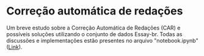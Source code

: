 # Correção automática de redações

Um breve estudo sobre a Correção Automática de Redações (CAR) e possíveis soluções utilizando o conjunto de dados Essay-br. Todas as discussões e implementações estão presentes no arquivo "notebook.ipynb" ([Link](https://github.com/rafaelviniciusoliveira/Correcao-automatica-de-redacoes/blob/main/notebook.ipynb)). 
